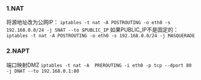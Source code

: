 ### 1.NAT
将源地址改为公网IP：
`iptables -t nat -A POSTROUTING -o eth0 -s 192.168.0.0/24 -j SNAT --to $PUBLIC_IP`
如果PUBLIC_IP不是固定的：
`iptables -t nat -A POSTROUTING -o eth0 -s 192.168.0.0/24 -j MASQUERADE`
### 2.NAPT
端口映射DMZ
`iptables -t nat -A  PREROUTING -i eth0 -p tcp --dport 80 -j DNAT --to 192.168.0.1:80`